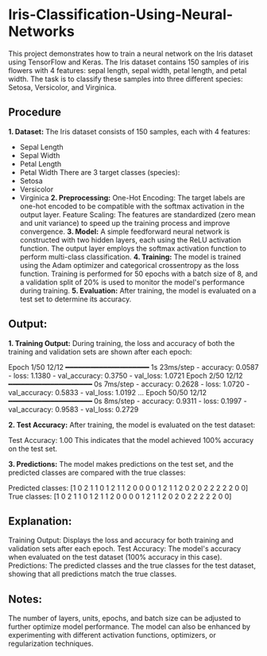 # Iris-Classification-Using-Neural-Networks

This project demonstrates how to train a neural network on the Iris dataset using TensorFlow and Keras. The Iris dataset contains 150 samples of iris flowers with 4 features: sepal length, sepal width, petal length, and petal width. The task is to classify these samples into three different species: Setosa, Versicolor, and Virginica.

## Procedure
**1. Dataset:**
  The Iris dataset consists of 150 samples, each with 4 features:
   - Sepal Length
   - Sepal Width
   - Petal Length
   - Petal Width
  There are 3 target classes (species):
   - Setosa
   - Versicolor
   - Virginica
**2. Preprocessing:**
One-Hot Encoding: The target labels are one-hot encoded to be compatible with the softmax activation in the output layer.
Feature Scaling: The features are standardized (zero mean and unit variance) to speed up the training process and improve convergence.
**3. Model:**
A simple feedforward neural network is constructed with two hidden layers, each using the ReLU activation function.
The output layer employs the softmax activation function to perform multi-class classification.
**4. Training:**
The model is trained using the Adam optimizer and categorical crossentropy as the loss function.
Training is performed for 50 epochs with a batch size of 8, and a validation split of 20% is used to monitor the model's performance during training.
**5. Evaluation:**
After training, the model is evaluated on a test set to determine its accuracy.

## Output:

**1. Training Output:**
During training, the loss and accuracy of both the training and validation sets are shown after each epoch:

Epoch 1/50
12/12 ━━━━━━━━━━━━━━━━━━━━ 1s 23ms/step - accuracy: 0.0587 - loss: 1.1380 - val_accuracy: 0.3750 - val_loss: 1.0721
Epoch 2/50
12/12 ━━━━━━━━━━━━━━━━━━━━ 0s 7ms/step - accuracy: 0.2628 - loss: 1.0720 - val_accuracy: 0.5833 - val_loss: 1.0192
...
Epoch 50/50
12/12 ━━━━━━━━━━━━━━━━━━━━ 0s 8ms/step - accuracy: 0.9311 - loss: 0.1997 - val_accuracy: 0.9583 - val_loss: 0.2729

**2. Test Accuracy:**
After training, the model is evaluated on the test dataset:

Test Accuracy: 1.00
This indicates that the model achieved 100% accuracy on the test set.

**3. Predictions:**
The model makes predictions on the test set, and the predicted classes are compared with the true classes:

Predicted classes: [1 0 2 1 1 0 1 2 1 1 2 0 0 0 0 1 2 1 1 2 0 2 0 2 2 2 2 2 0 0]
True classes:      [1 0 2 1 1 0 1 2 1 1 2 0 0 0 0 1 2 1 1 2 0 2 0 2 2 2 2 2 0 0]

## Explanation:
Training Output: Displays the loss and accuracy for both training and validation sets after each epoch.
Test Accuracy: The model's accuracy when evaluated on the test dataset (100% accuracy in this case).
Predictions: The predicted classes and the true classes for the test dataset, showing that all predictions match the true classes.

## Notes:
The number of layers, units, epochs, and batch size can be adjusted to further optimize model performance.
The model can also be enhanced by experimenting with different activation functions, optimizers, or regularization techniques.
